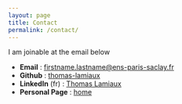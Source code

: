 ```yaml
---
layout: page
title: Contact
permalink: /contact/
---
```


I am joinable at the email below

- **Email** : firstname.lastname@ens-paris-saclay.fr
- **Github** : [thomas-lamiaux](https://github.com/thomas-lamiaux)
- **LinkedIn** (fr) : [Thomas Lamiaux](www.linkedin.com/in/thomas-lamiaux-a26301200)
- **Personal Page** : [home](https://thomas-lamiaux.github.io/)